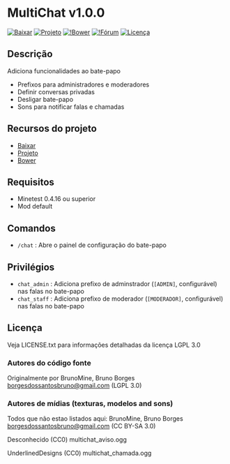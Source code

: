 # MultiChat v1.0.0

[![Baixar](https://img.shields.io/badge/Baixar-v1.0.0-green.svg)](https://github.com/BrunoMine/multichat/archive/v1.0.0.zip)
[![Projeto](https://img.shields.io/badge/Git-Projeto-green.svg)](https://github.com/BrunoMine/multichat)
[![!Bower](https://img.shields.io/badge/Bower-Projeto-green.svg)](https://minetest-bower.herokuapp.com/mods/multichat)
[![!Fórum](https://img.shields.io/badge/Forum-Projeto-green.svg)](http://forum.minetestbrasil.com/t111-mod-bate-papo-melhorado-multichatv1-0-0#762)
[![Licença](https://img.shields.io/badge/Licença-LGPL_v3.0-blue.svg)](https://github.com/BrunoMine/multichat/blob/master/LICENSE)

## Descrição
Adiciona funcionalidades ao bate-papo
* Prefixos para administradores e moderadores
* Definir conversas privadas
* Desligar bate-papo
* Sons para notificar falas e chamadas

## Recursos do projeto

* [Baixar](https://github.com/BrunoMine/multichat/archive/v1.0.0.zip)
* [Projeto](https://github.com/BrunoMine/multichat)
* [Bower](https://minetest-bower.herokuapp.com/mods/multichat)

## Requisitos

* Minetest 0.4.16 ou superior
* Mod default

## Comandos

* `/chat` : Abre o painel de configuração do bate-papo

## Privilégios

* `chat_admin` : Adiciona prefixo de adminstrador (`[ADMIN]`, configurável) nas falas no bate-papo 
* `chat_staff` : Adiciona prefixo de moderador (`[MODERADOR]`, configurável) nas falas no bate-papo 

## Licença
Veja LICENSE.txt para informações detalhadas da licença LGPL 3.0

### Autores do código fonte
Originalmente por BrunoMine, Bruno Borges <borgesdossantosbruno@gmail.com> (LGPL 3.0)

### Autores de mídias (texturas, modelos and sons)
Todos que não estao listados aqui:
BrunoMine, Bruno Borges <borgesdossantosbruno@gmail.com> (CC BY-SA 3.0)

Desconhecido (CC0)
	multichat_aviso.ogg

UnderlinedDesigns (CC0)
	multichat_chamada.ogg
 


